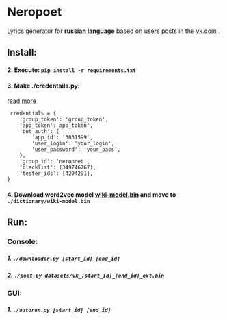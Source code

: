 # Neropoet


Lyrics generator for <b>russian language</b> based on users posts in the <a href="https://vk.com">vk.com</a> .



## Install:

#### 2. Execute: ``` pip install -r requirements.txt ```
#### 3. Make ./credentails.py:
<a href="https://vk.com/dev/authentication">read more</a>
```
 credentials = {
    'group_token': 'group_token',
    'app_token': app_token',
    'bot_auth': {
        'app_id': '3031599',
        'user_login': 'your_login',
        'user_password': 'your_pass',
    },
    'group_id': 'neropoet',
    'blacklist': [349746767],
    'tester_ids': [4294291],
}
```

#### 4. Download word2vec model <a href="https://vk.com/doc4294291_445594054">wiki-model.bin</a> and move to ```./dictionary/wiki-model.bin```


## Run:
### Console:
##### 1. ``` ./downloader.py [start_id] [end_id] ```
##### 2. ``` ./poet.py datasets/vk_[start_id]_[end_id]_ext.bin ```
### GUI:
##### 1. ``` ./autorun.py [start_id] [end_id] ```

